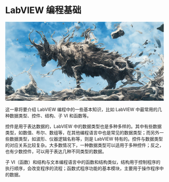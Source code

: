 # LabVIEW 编程基础

![](cover/basic.png)

这一章将要介绍 LabVIEW 编程中的一些基本知识，比如 LabVIEW 中最常用的几种数据类型、控件、结构、子 VI 和函数等。

控件是用于表达数据的，LabVIEW 中的数据类型也是多种多样的。其中有些数据类型，如数值、布尔、数组等，在其他编程语言中也是常见的数据类型；而另外一些数据类型，如波形、仪器逻辑名称等，则是 LabVIEW 特有的。控件与数据类型的对应关系比较复杂。大多数情况下，一种数据类型可以适用于多种控件；反之，也有少数控件，可以用于表达几种不同类型的数据。

子 VI（函数）和结构与文本编程语言中的函数和结构类似，结构用于控制程序的执行顺序，会改变程序的流程；函数式程序功能的基本模块，主要用于操作程序中的数据。
